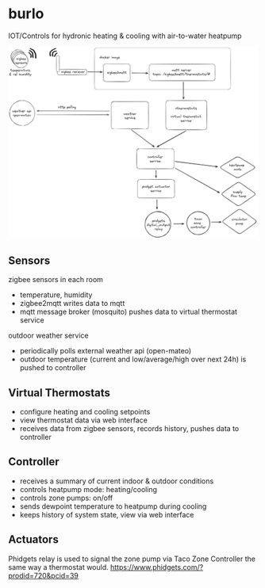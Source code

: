 # burlo
IOT/Controls for hydronic heating & cooling with air-to-water heatpump

![alt text](burlo.png)

## Sensors

zigbee sensors in each room
 - temperature, humidity
 - zigbee2mqtt writes data to mqtt
 - mqtt message broker (mosquito) pushes data to virtual thermostat service

outdoor weather service
 - periodically polls external weather api (open-mateo)
 - outdoor temperature (current and low/average/high over next 24h) is pushed to controller

## Virtual Thermostats

 - configure heating and cooling setpoints
 - view thermostat data via web interface
 - receives data from zigbee sensors, records history, pushes data to controller

## Controller

 - receives a summary of current indoor & outdoor conditions
 - controls heatpump mode: heating/cooling
 - controls zone pumps: on/off
 - sends dewpoint temperature to heatpump during cooling
 - keeps history of system state, view via web interface


## Actuators

Phidgets relay is used to signal the zone pump via Taco Zone Controller the same way a thermostat would.
https://www.phidgets.com/?prodid=720&pcid=39

